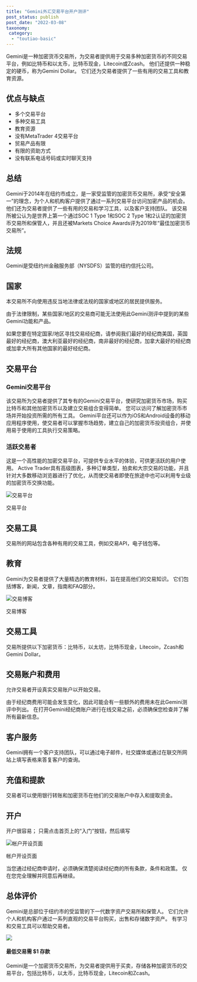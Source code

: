 ```yaml
---
title: "Gemini外汇交易平台开户测评"
post_status: publish
post_date: "2022-03-08"
taxonomy:
 category: 
  - "toutiao-basic"
---
```


Gemini是一种加密货币交易所，为交易者提供用于交易多种加密货币的不同交易平台，例如比特币和以太币，比特币现金，Litecoin或Zcash。 他们还提供一种稳定的硬币，称为Gemini Dollar。 它们还为交易者提供了一些有用的交易工具和教育资源。

## 优点与缺点
- 多个交易平台
- 多种交易工具
- 教育资源
- 没有MetaTrader 4交易平台
- 贸易产品有限
- 有限的资助方式
- 没有联系电话号码或实时聊天支持


## 总结

Gemini于2014年在纽约市成立，是一家受监管的加密货币交易所，承受“安全第一”的理念，为个人和机构客户提供了通过一系列交易平台访问加密产品的机会。 他们还为交易者提供了一些有用的交易和学习工具，以及客户支持团队。 该交易所被公认为是世界上第一个通过SOC 1 Type 1和SOC 2 Type 1和2认证的加密货币交易所和保管人，并且还被Markets Choice Awards评为2019年“最佳加密货币交易所”。

## 法规

Gemini是受纽约州金融服务部（NYSDFS）监管的纽约信托公司。

## 国家

本交易所不向使用违反当地法律或法规的国家或地区的居民提供服务。

由于法律限制，某些国家/地区的交易商可能无法使用此Gemini测评中提到的某些Gemini功能和产品。

如果您要在特定国家/地区寻找交易经纪商，请参阅我们最好的经纪商美国，英国最好的经纪商，澳大利亚最好的经纪商，南非最好的经纪商，加拿大最好的经纪商或加拿大所有其他国家的最好经纪商。

## 交易平台

### Gemini交易平台

该交易所为交易者提供了其专有的Gemini交易平台，使研究加密货币市场，购买比特币和其他加密货币以及建立交易组合变得简单。 您可以访问了解加密货币市场并开始投资所需的所有工具。 Gemini平台还可以作为iOS和Android设备的移动应用程序使用，使交易者可以掌握市场趋势，建立自己的加密货币投资组合，并使用易于使用的工具执行交易策略。

### 活跃交易者

这是一个高性能的加密交易平台，可提供专业水平的体验，可供更活跃的用户使用。 Active Trader具有高级图表，多种订单类型，拍卖和大宗交易的功能，并且针对大多数移动浏览器进行了优化，从而使交易者即使在旅途中也可以利用专业级的加密货币交换功能。

![交易平台](https://cdn.fendou.la/funstoutiao/2020/11/Gemini-Review-Trading-Platform.jpg "交易平台")

交易平台

## 交易工具

交易所的网站包含各种有用的交易工具，例如交易API，电子钱包等。

## 教育

Gemini为交易者提供了大量精选的教育材料，旨在提高他们的交易知识。 它们包括博客，新闻，文章，指南和FAQ部分。

![交易博客](https://cdn.fendou.la/funstoutiao/2020/11/Gemini-Review-Blogs.jpg "交易博客")

交易博客

## 交易工具

交易所提供以下加密货币：比特币，以太坊，比特币现金，Litecoin，Zcash和Gemini Dollar。

## 交易账户和费用

允许交易者开设真实交易账户以开始交易。

由于经纪商费用可能会发生变化，因此可能会有一些额外的费用未在此Gemini测评中列出。 在打开Gemini经纪商账户进行在线交易之前，必须确保您检查并了解所有最新信息。

## 客户服务

Gemini拥有一个客户支持团队，可以通过电子邮件，社交媒体或通过在联交所网站上填写表格来答复客户的查询。

## 充值和提款

交易者可以使用银行转账和加密货币在他们的交易账户中存入和提取资金。

## 开户

开户很容易； 只需点击首页上的“入门”按钮，然后填写

![帐户开设页面](https://cdn.fendou.la/funstoutiao/2020/11/Gemini-Review-Account-Opening-Page-388x1024.jpg "帐户开设页面")

帐户开设页面

当您通过经纪商申请时，必须确保清楚阅读经纪商的所有条款，条件和政策。 仅在您完全理解并同意后再继续。

## 总体评价

Gemini是总部位于纽约市的受监管的下一代数字资产交易所和保管人。 它们允许个人和机构客户通过一系列直观的交易平台购买，出售和存储数字资产。 有学习和交易工具可以帮助交易者。

![](https://cdn.fendou.la/funstoutiao/2020/11/Gemini-Logo.png)

#### 最低交易需 $1 存款

Gemini是一个加密货币交易所，为交易者提供用于买卖，存储各种加密货币的交易平台，包括比特币，以太币，比特币现金，Litecoin和Zcash。
